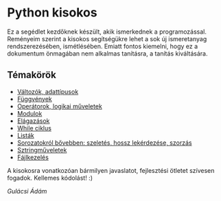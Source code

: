 # Python kisokos

Ez a segédlet kezdőknek készült, akik ismerkednek a programozással. 
Reményeim szerint a kisokos segítségükre lehet a sok új ismeretanyag rendszerezésében, ismétlésében.
Emiatt fontos kiemelni, hogy ez a dokumentum önmagában nem alkalmas tanításra, a tanítás kiváltására.

## Témakörök
- [Változók, adattípusok](valtozok_adattipusok/valtozok_adattipusok.md)
- [Függvények](fuggvenyek/fuggvenyek.md)
- [Operátorok, logikai műveletek](operatorok/operatorok.md)
- [Modulok](modulok/modulok.md)
- [Elágazások](elagazasok/elagazasok.md)
- [While ciklus](while_ciklus/while_ciklus.md)
- [Listák](listak/listak.md)
- [Sorozatokról bővebben: szeletés, hossz lekérdezése, szorzás](sorozatok/sorozatok.md)
- [Sztringműveletek](sztringmuveletek/sztringmuveletek.md)
- [Fájlkezelés](fajlkezeles/fajlkezeles.md)

A kisokosra vonatkozóan bármilyen javaslatot, fejlesztési ötletet szívesen fogadok. Kellemes kódolást! :)

*Gulácsi Ádám*
